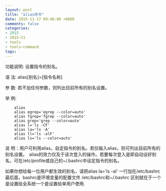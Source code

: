 ```yaml
---
layout: post
title: "alias命令"
date: 2015-11-17 09:48:00 +0800
comments: false
categories:
- 2015
- 2015~11
- tools
- tools~command
tags:
---
```


功能说明: 设置指令的别名。

语   法: alias[别名]=[指令名称]

参   数: 若不加任何参数，则列出目前所有的别名设置。

举   例: 
```
	alias
	alias egrep='egrep --color=auto'
	alias fgrep='fgrep --color=auto'
	alias grep='grep --color=auto'
	alias l='ls -CF'
	alias la='ls -A'
	alias ll='ls -alF'
	alias ls='ls --color=auto'
```

说   明：用户可利用alias，自定指令的别名。若仅输入alias，则可列出目前所有的别名设置。　alias的效力仅及于该次登入的操作。若要每次登入是即自动设好别名，可在/etc/profile或自己的~/.bashrc中设定指令的别名。

  如果你想给每一位用户都生效的别名，请把alias la='ls -al' 一行加在/etc/bashrc最后面，bashrc是环境变量的配置文件 /etc/bashrc和~/.bashrc 区别就在于一个是设置给全系统一个是设置给单用户使用.

